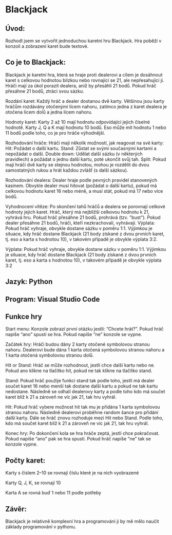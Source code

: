# Blackjack 

## Úvod:  

Rozhodl jsem se vytvořit jednoduchou karetní hru Blackjack. Hra poběží v konzoli a zobrazení karet bude textové.  

 

## Co je to Blackjack:  

Blackjack je karetní hra, která se hraje proti dealerovi a cílem je dosáhnout karet s celkovou hodnotou blízkou nebo rovnající se 21, ale nepřesahující ji. Hráči mají za úkol porazit dealera, aniž by přesáhli 21 bodů. Pokud hráč přesáhne 21 bodů, ztrácí svou sázku. 

 

Rozdání karet: Každý hráč a dealer dostanou dvě karty. Většinou jsou karty hráčům rozdávány otočenými lícem nahoru, zatímco jedna z karet dealera je otočena lícem dolů a jedna lícem nahoru. 

 

Hodnoty karet: Karty 2 až 10 mají hodnotu odpovídající jejich číselné hodnotě. Karty J, Q a K mají hodnotu 10 bodů. Eso může mít hodnotu 1 nebo 11 bodů podle toho, co je pro hráče výhodnější. 

 

Rozhodování hráče: Hráči mají několik možností, jak reagovat na své karty: Hit: Požádat o další kartu. Stand: Zůstat se svými současnými kartami a nepožádat o další. Double down: Udělat další sázku (v některých pravidlech) a požádat o jednu další kartu, poté ukončit svůj tah. Split: Pokud mají hráči dvě karty se stejnou hodnotou, mohou je rozdělit do dvou samostatných rukou a hrát každou zvlášť (s další sázkou). 

 

Rozhodování dealera: Dealer hraje podle pevných pravidel stanovených kasinem. Obvykle dealer musí hitovat (požádat o další kartu), pokud má celkovou hodnotu karet 16 nebo méně, a musí stát, pokud má 17 nebo více bodů. 

 

Vyhodnocení vítěze: Po skončení tahů hráčů a dealera se porovnají celkové hodnoty jejich karet. Hráč, který má nejbližší celkovou hodnotu k 21, vyhrává hru. Pokud hráč přesáhne 21 bodů, prohrává (tzv. "bust"). Pokud dealer přesáhne 21 bodů, hráči, kteří nezkrachovali, vyhrávají. Výplata: Pokud hráč vyhraje, obvykle dostane sázku v poměru 1:1. Výjimkou je situace, kdy hráč dostane Blackjack (21 body získané z dvou prvních karet, tj. eso a karta s hodnotou 10), v takovém případě je obvykle výplata 3:2. 

 

Výplata: Pokud hráč vyhraje, obvykle dostane sázku v poměru 1:1. Výjimkou je situace, kdy hráč dostane Blackjack (21 body získané z dvou prvních karet, tj. eso a karta s hodnotou 10), v takovém případě je obvykle výplata 3:2 

 

## Jazyk: Python 

## Program: Visual Studio Code 

## Funkce hry

Start menu: Konzole zobrazí první otázku jestli: “Chcete hrát?”. Pokud hráč napíše “ano” spustí se hra. Pokud napíše “ne” konzole se vypne.  

Začátek hry: Hráči budou dány 2 karty otočené symbolovou stranou nahoru. Dealerovi bude dána 1 karta otočená symbolovou stranou nahoru a 1 karta otočená symbolovou stranou dolů.  

Hit or Stand: Hráč se může rozhodnout, jestli chce další kartu nebo ne. Pokud ano klikne na tlačítko hit, pokud ne tak klikne na tlačítko stand.  

Stand: Pokud hráč použije funkci stand tak podle toho, jestli má dealer součet karet 16 nebo menší tak dostane další kartu a pokud ne tak kartu nedostane. Následně se odhalí dealerovy karty a podle toho kdo má součet karet blíž k 21 a zároveň ne víc jak 21, tak hru vyhrál.  

Hit: Pokud hráč vybere možnost hit tak mu je přidána 1 karta symbolovou stranou nahoru. Následně dealerovi proběhne random šance pro přidání další karty. Dále se hráč znovu rozhoduje mezi Hit nebo Stand. Podle toho, kdo má součet karet blíž k 21 a zároveň ne víc jak 21, tak hru vyhrál. 

Konec hry: Po dokončení kola se hra hráče zeptá, jestli chce pokračovat. Pokud napíše “ano” pak se hra spustí. Pokud hráč napíše “ne” tak se konzole vypne. 

 

## Počty karet:  

Karty s číslem 2–10 se rovnají číslu které je na nich vyobrazené 

Karty Q, J, K, se rovnají 10 

Karta A se rovná buď 1 nebo 11 podle potřeby 

 

## Závěr:  

Blackjack je relativně komplexní hra a programování ji by mě mělo naučit základy programování v pythonu.   
